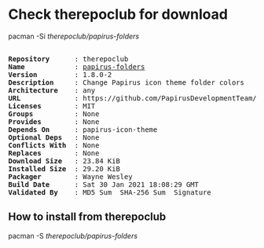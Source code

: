 # Check therepoclub for download

pacman -Si *therepoclub/papirus-folders*

<div class="highlight"><pre class="highlight"><text>
<b>Repository</b>      : therepoclub
<b>Name</b>            : <a href="../../x86_64/papirus-folders-1.8.0-2-any.pkg.tar.zst">papirus-folders</a>
<b>Version</b>         : 1.8.0-2
<b>Description</b>     : Change Papirus icon theme folder colors
<b>Architecture</b>    : any
<b>URL</b>             : https://github.com/PapirusDevelopmentTeam/papirus-folders
<b>Licenses</b>        : MIT
<b>Groups</b>          : None
<b>Provides</b>        : None
<b>Depends On</b>      : papirus-icon-theme
<b>Optional Deps</b>   : None
<b>Conflicts With</b>  : None
<b>Replaces</b>        : None
<b>Download Size</b>   : 23.84 KiB
<b>Installed Size</b>  : 29.20 KiB
<b>Packager</b>        : Wayne Wesley <wayne6324@gmail.com>
<b>Build Date</b>      : Sat 30 Jan 2021 18:08:29 GMT
<b>Validated By</b>    : MD5 Sum  SHA-256 Sum  Signature
</text></pre></div>

## How to install from therepoclub

pacman -S *therepoclub/papirus-folders*
